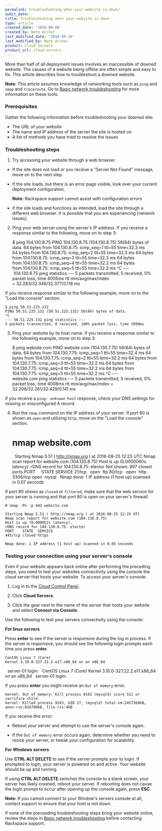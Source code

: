 ```yaml
---
permalink: troubleshooting-when-your-website-is-down/
audit_date:
title: Troubleshooting when your website is down
type: article
created_date: '2016-09-08'
created_by: Nate Archer
last_modified_date: '2016-09-16'
last_modified_by: Nate Archer
product: Cloud Servers
product_url: cloud-servers
---
```


More than half of all deployment issues involves an inaccessible of downed website. The causes of a website being offline are often simple and easy to fix. This article describes how to troubleshoot a downed website.

**Note:** This article assumes knowledge of networking tools such as `ping` and `nmap` and `traceroute`. Go to [Basic network troubleshooting](how-to/basic-network-troubleshooting) for more information on these tools.

### Prerequisites

Gather the following information before troubleshooting your downed site:

- The URL of your website
- The name and IP address of the server the site is hosted on
- A list of methods you have tried to resolve the issues

### Troubleshooting steps

1. Try accessing your website through a web browser.

  - If the site does not load or you receive a "Server Not Found" message, move on to the next step.

  - If the site loads, but there is an error page visible, look over your current deployment configuration.

    **Note:** Rackspace support cannot assist with configuration errors

  - If the site loads and functions as intended, load the site through a different web browser. It is possible that you are experiencing [network issues].

2. Ping your web server using the server's IP address. If you receive a response similar to the following, move on to step 3:

    $ ping 104.130.8.75
    PING 104.130.8.75 (104.130.8.75) 56(84) bytes of data.
    64 bytes from 104.130.8.75: icmp_seq=1 ttl=55 time=32.3 ms
    64 bytes from 104.130.8.75: icmp_seq=2 ttl=55 time=32.3 ms
    64 bytes from 104.130.8.75: icmp_seq=3 ttl=55 time=32.3 ms
    64 bytes from 104.130.8.75: icmp_seq=4 ttl=55 time=32.2 ms
    64 bytes from 104.130.8.75: icmp_seq=5 ttl=55 time=32.3 ms
    ^C
    --- 104.130.8.75 ping statistics ---
    5 packets transmitted, 5 received, 0% packet loss, time 4005ms
    rtt min/avg/max/mdev = 32.283/32.346/32.377/0.118 ms

  If you receive response similar to the following example, move on to the "Load the console" section.  

    $ ping 50.51.225.132
    PING 50.51.225.132 (50.51.225.132) 56(84) bytes of data.
    ^C
    --- 50.51.225.132 ping statistics ---
    5 packets transmitted, 0 received, 100% packet loss, time 3999ms

3. Ping your website by its host name. If you receive a response similar to the following example, move on to step 3:

    $ ping website.com
    PING website.com (104.130.7.75) 56(84) bytes of data.
    64 bytes from 104.130.7.75: icmp_seq=1 ttl=55 time=32.4 ms
    64 bytes from 104.130.7.75: icmp_seq=2 ttl=55 time=32.2 ms
    64 bytes from 104.130.7.75: icmp_seq=3 ttl=55 time=32.2 ms
    64 bytes from 104.130.7.75: icmp_seq=4 ttl=55 time=32.2 ms
    64 bytes from 104.130.7.75: icmp_seq=5 ttl=55 time=32.2 ms
    ^C
    --- website.com ping statistics ---
    5 packets transmitted, 5 received, 0% packet loss, time 4008ms
    rtt min/avg/max/mdev = 32.208/32.261/32.429/0.141 ms

  If you receive a `ping: unknown host` response, check your DNS settings for missing or misconfigured A record.

4. Run the `nmap` command on the IP address of your server. If port 80 is shown as `open` and utilizing `http`, move on the "Load the console" section.

    # nmap website.com
     
    Starting Nmap 5.51 ( http://nmap.org ) at 2016-08-25 12:23 UTC
    Nmap scan report for website.com (104.130.8.75)
    Host is up (0.0000060s latency).
    rDNS record for 104.130.8.75: elector
    Not shown: 997 closed ports
    PORT     STATE SERVICE
    21/tcp   open  ftp
    80/tcp   open  http
    3306/tcp open  mysql
     
    Nmap done: 1 IP address (1 host up) scanned in 0.07 seconds

  If port 80 shows as `closed` or `filtered`, make sure that the web service for your server is running and that port 80 is open on your server's firewall.

    # nmap -Pn -p 443 website.com
     
    Starting Nmap 5.51 ( http://nmap.org ) at 2016-08-25 12:25 UTC
    Nmap scan report for website.com (104.130.8.75)
    Host is up (0.000052s latency).
    rDNS record for 104.130.8.75: elector
    PORT    STATE  SERVICE
    443/tcp closed https
     
    Nmap done: 1 IP address (1 host up) scanned in 0.05 seconds

### Testing your connection using your server's console

Even if your website appears back online after performing the preceding steps, you need to test your websites connectivity using the console the cloud server that hosts your website. To access your server's console:

1. Log in to the [Cloud Control Panel](https://mycloud.rackspace.com/).

2. Click **Cloud Servers**.

3. Click the gear next to the name of the server that hosts your website and select **Connect via Console**.

Use the following to test your servers connectivity using the console:

**For linux servers**

Press **enter** to see if the server is responsive during the log in process. If the server is responsive, you should see the following login prompts each time you press **enter**.

    CentOS Linux 7 (Core)
    Kernel 3.10.0-327.22.2.e17.x86_64 on an x86_64
 
    server-01 login:
 
    CentOS Linux 7 (Core)
    Kernel 3.10.0-327.22.2.e17.x86_64 on an x86_64
 
    server-01 login:

If you press **enter** you might receive an `Out of memory` error.

    kernel: Out of memory: Kill process 9163 (mysqld) score 511 or sacrifice child
    kernel: Killed process 9163, UID 27, (mysqld) total-vm:2457368kB, anon-rss:816780kB, file-rss:4kB

If you receive this error:

- Reboot your server and attempt to use the server's console again.

- If the `Out of memory` error occurs again, determine whether you need to resize your server, or tweak your configuration for scalability.

**For Windows servers**

Use **CTRL ALT DELETE** to see if the server prompts your to login. If prompted to login, your server is powered on and active. Your website should be up and running.

If using **CTRL ALT DELETE** switches the console to a blank screen, your server has likely crashed, reboot your server. If rebooting does not cause the login prompt to occur after opening up the console again, press **ESC**.

**Note:** If you cannot connect to your Window's servers console at all, contact support to ensure that your host is not down.


If none of the preceeding troubleshooting steps bring your website online, review the steps in [Basic network troubleshooting](how-to/basic-network-troubleshooting) before contacting Rackspace support.
